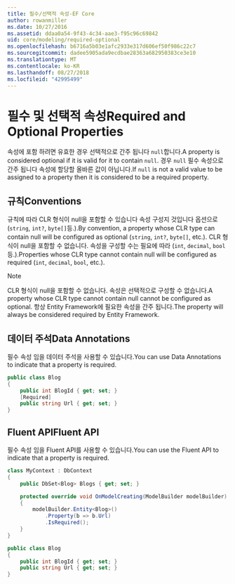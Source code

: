 ```yaml
---
title: 필수/선택적 속성-EF Core
author: rowanmiller
ms.date: 10/27/2016
ms.assetid: ddaa0a54-9f43-4c34-aae3-f95c96c69842
uid: core/modeling/required-optional
ms.openlocfilehash: b6716a5b03e1afc2933e317d606ef50f986c22c7
ms.sourcegitcommit: dadee5905ada9ecdbae28363a682950383ce3e10
ms.translationtype: MT
ms.contentlocale: ko-KR
ms.lasthandoff: 08/27/2018
ms.locfileid: "42995499"
---
```

# <a name="required-and-optional-properties"></a><span data-ttu-id="15e44-102">필수 및 선택적 속성</span><span class="sxs-lookup"><span data-stu-id="15e44-102">Required and Optional Properties</span></span>

<span data-ttu-id="15e44-103">속성에 포함 하려면 유효한 경우 선택적으로 간주 됩니다 `null`합니다.</span><span class="sxs-lookup"><span data-stu-id="15e44-103">A property is considered optional if it is valid for it to contain `null`.</span></span> <span data-ttu-id="15e44-104">경우 `null` 필수 속성으로 간주 됩니다 속성에 할당할 올바른 값이 아닙니다.</span><span class="sxs-lookup"><span data-stu-id="15e44-104">If `null` is not a valid value to be assigned to a property then it is considered to be a required property.</span></span>

## <a name="conventions"></a><span data-ttu-id="15e44-105">규칙</span><span class="sxs-lookup"><span data-stu-id="15e44-105">Conventions</span></span>

<span data-ttu-id="15e44-106">규칙에 따라 CLR 형식이 null을 포함할 수 있습니다 속성 구성지 것입니다 옵션으로 (`string`, `int?`, `byte[]`등.).</span><span class="sxs-lookup"><span data-stu-id="15e44-106">By convention, a property whose CLR type can contain null will be configured as optional (`string`, `int?`, `byte[]`, etc.).</span></span> <span data-ttu-id="15e44-107">CLR 형식이 null을 포함할 수 없습니다. 속성을 구성할 수는 필요에 따라 (`int`, `decimal`, `bool`등.).</span><span class="sxs-lookup"><span data-stu-id="15e44-107">Properties whose CLR type cannot contain null will be configured as required (`int`, `decimal`, `bool`, etc.).</span></span>

> [!NOTE]  
> <span data-ttu-id="15e44-108">CLR 형식이 null을 포함할 수 없습니다. 속성은 선택적으로 구성할 수 없습니다.</span><span class="sxs-lookup"><span data-stu-id="15e44-108">A property whose CLR type cannot contain null cannot be configured as optional.</span></span> <span data-ttu-id="15e44-109">항상 Entity Framework에 필요한 속성을 간주 됩니다.</span><span class="sxs-lookup"><span data-stu-id="15e44-109">The property will always be considered required by Entity Framework.</span></span>

## <a name="data-annotations"></a><span data-ttu-id="15e44-110">데이터 주석</span><span class="sxs-lookup"><span data-stu-id="15e44-110">Data Annotations</span></span>

<span data-ttu-id="15e44-111">필수 속성 임을 데이터 주석을 사용할 수 있습니다.</span><span class="sxs-lookup"><span data-stu-id="15e44-111">You can use Data Annotations to indicate that a property is required.</span></span>

<!-- [!code-csharp[Main](samples/core/Modeling/DataAnnotations/Samples/Required.cs?highlight=4)] -->
``` csharp
public class Blog
{
    public int BlogId { get; set; }
    [Required]
    public string Url { get; set; }
}
```

## <a name="fluent-api"></a><span data-ttu-id="15e44-112">Fluent API</span><span class="sxs-lookup"><span data-stu-id="15e44-112">Fluent API</span></span>

<span data-ttu-id="15e44-113">필수 속성 임을 Fluent API를 사용할 수 있습니다.</span><span class="sxs-lookup"><span data-stu-id="15e44-113">You can use the Fluent API to indicate that a property is required.</span></span>

<!-- [!code-csharp[Main](samples/core/Modeling/FluentAPI/Samples/Required.cs?highlight=7,8,9)] -->
``` csharp
class MyContext : DbContext
{
    public DbSet<Blog> Blogs { get; set; }

    protected override void OnModelCreating(ModelBuilder modelBuilder)
    {
        modelBuilder.Entity<Blog>()
            .Property(b => b.Url)
            .IsRequired();
    }
}

public class Blog
{
    public int BlogId { get; set; }
    public string Url { get; set; }
}
```
